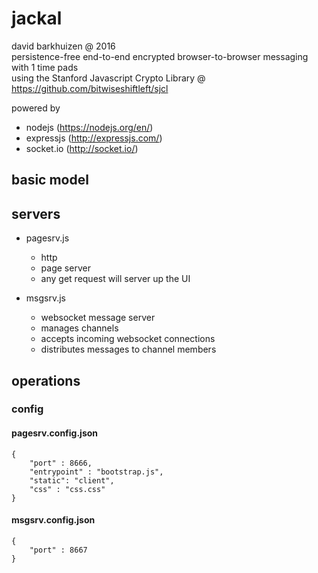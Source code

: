 # jackal
david barkhuizen @ 2016  
persistence-free end-to-end encrypted browser-to-browser messaging with 1 time pads  
using the Stanford Javascript Crypto Library @ https://github.com/bitwiseshiftleft/sjcl 

powered by 
* nodejs (https://nodejs.org/en/)
* expressjs (http://expressjs.com/)
* socket.io (http://socket.io/)

## basic model


## servers

* pagesrv.js
  * http
  * page server
  * any get request will server up the UI

* msgsrv.js
  * websocket message server
  * manages channels
  * accepts incoming websocket connections
  * distributes messages to channel members

## operations

### config

#### pagesrv.config.json

	{
		"port" : 8666,
		"entrypoint" : "bootstrap.js",
		"static": "client",
		"css" : "css.css"
	}

#### msgsrv.config.json

	{
		"port" : 8667
	}